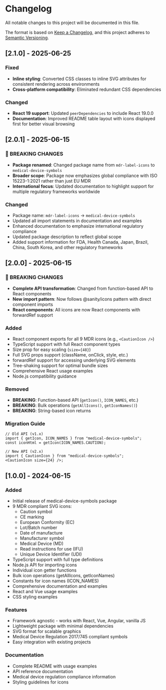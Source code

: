 # Changelog

All notable changes to this project will be documented in this file.

The format is based on [Keep a Changelog](https://keepachangelog.com/en/1.0.0/),
and this project adheres to [Semantic Versioning](https://semver.org/spec/v2.0.0.html).

## [2.1.0] - 2025-06-25

### Fixed

- **Inline styling**: Converted CSS classes to inline SVG attributes for consistent rendering across environments
- **Cross-platform compatibility**: Eliminated redundant CSS dependencies

### Changed

- **React 19 support**: Updated `peerDependencies` to include React 19.0.0
- **Documentation**: Improved README table layout with icons displayed first for better visual browsing

## [2.0.1] - 2025-06-15

### 🚀 BREAKING CHANGES

- **Package renamed**: Changed package name from `mdr-label-icons` to `medical-device-symbols`
- **Broader scope**: Package now emphasizes global compliance with ISO 15223-1:2021 rather than just EU MDR
- **International focus**: Updated documentation to highlight support for multiple regulatory frameworks worldwide

### Changed

- Package name: `mdr-label-icons` → `medical-device-symbols`
- Updated all import statements in documentation and examples
- Enhanced documentation to emphasize international regulatory compliance
- Updated package description to reflect global scope
- Added support information for FDA, Health Canada, Japan, Brazil, China, South Korea, and other regulatory frameworks

## [2.0.0] - 2025-06-15

### 🚀 BREAKING CHANGES

- **Complete API transformation**: Changed from function-based API to React components
- **New import pattern**: Now follows @sanity/icons pattern with direct component imports
- **React components**: All icons are now React components with forwardRef support

### Added

- React component exports for all 9 MDR icons (e.g., `<CautionIcon />`)
- TypeScript support with full React component types
- Size prop for easy scaling (`size={48}`)
- Full SVG props support (className, onClick, style, etc.)
- forwardRef support for accessing underlying SVG elements
- Tree-shaking support for optimal bundle sizes
- Comprehensive React usage examples
- Node.js compatibility guidance

### Removed

- **BREAKING**: Function-based API (`getIcon()`, `ICON_NAMES`, etc.)
- **BREAKING**: Bulk operations (`getAllIcons()`, `getIconNames()`)
- **BREAKING**: String-based icon returns

### Migration Guide

```tsx
// Old API (v1.x)
import { getIcon, ICON_NAMES } from "medical-device-symbols";
const iconHtml = getIcon(ICON_NAMES.CAUTION);

// New API (v2.x)
import { CautionIcon } from "medical-device-symbols";
<CautionIcon size={24} />;
```

## [1.0.0] - 2024-06-15

### Added

- Initial release of medical-device-symbols package
- 9 MDR compliant SVG icons:
  - Caution symbol
  - CE marking
  - European Conformity (EC)
  - Lot/Batch number
  - Date of manufacture
  - Manufacturer symbol
  - Medical Device (MD)
  - Read instructions for use (IFU)
  - Unique Device Identifier (UDI)
- TypeScript support with full type definitions
- Node.js API for importing icons
- Individual icon getter functions
- Bulk icon operations (getAllIcons, getIconNames)
- Constants for icon names (ICON_NAMES)
- Comprehensive documentation and examples
- React and Vue usage examples
- CSS styling examples

### Features

- Framework agnostic - works with React, Vue, Angular, vanilla JS
- Lightweight package with minimal dependencies
- SVG format for scalable graphics
- Medical Device Regulation 2017/745 compliant symbols
- Easy integration with existing projects

### Documentation

- Complete README with usage examples
- API reference documentation
- Medical device regulation compliance information
- Styling guidelines for icons
